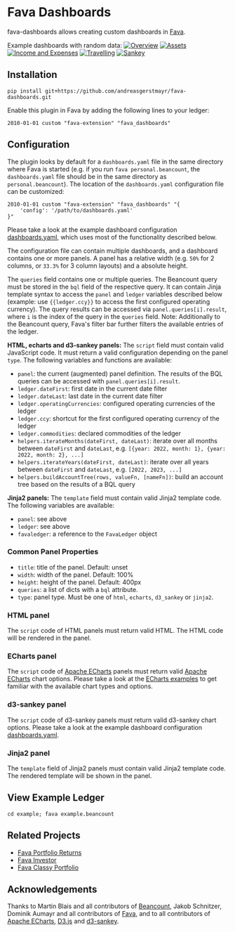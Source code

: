 # Fava Dashboards
fava-dashboards allows creating custom dashboards in [Fava](https://github.com/beancount/fava).

Example dashboards with random data:
[![Overview](frontend/tests/e2e/__image_snapshots__/dashboard_overview.png)](frontend/tests/e2e/__image_snapshots__/dashboard_overview.png)
[![Assets](frontend/tests/e2e/__image_snapshots__/dashboard_assets.png)](frontend/tests/e2e/__image_snapshots__/dashboard_assets.png)
[![Income and Expenses](frontend/tests/e2e/__image_snapshots__/dashboard_income_and_expenses.png)](frontend/tests/e2e/__image_snapshots__/dashboard_income_and_expenses.png)
[![Travelling](frontend/tests/e2e/__image_snapshots__/dashboard_travelling.png)](frontend/tests/e2e/__image_snapshots__/dashboard_travelling.png)
[![Sankey](frontend/tests/e2e/__image_snapshots__/dashboard_sankey.png)](frontend/tests/e2e/__image_snapshots__/dashboard_sankey.png)

## Installation
```
pip install git+https://github.com/andreasgerstmayr/fava-dashboards.git
```

Enable this plugin in Fava by adding the following lines to your ledger:
```
2010-01-01 custom "fava-extension" "fava_dashboards"
```

## Configuration
The plugin looks by default for a `dashboards.yaml` file in the same directory where Fava is started (e.g. if you run `fava personal.beancount`, the `dashboards.yaml` file should be in the same directory as `personal.beancount`).
The location of the `dashboards.yaml` configuration file can be customized:
```
2010-01-01 custom "fava-extension" "fava_dashboards" "{
    'config': '/path/to/dashboards.yaml'
}"
```

Please take a look at the example dashboard configuration [dashboards.yaml](example/dashboards.yaml), which uses most of the functionality described below.

The configuration file can contain multiple dashboards, and a dashboard contains one or more panels.
A panel has a relative width (e.g. `50%` for 2 columns, or `33.3%` for 3 column layouts) and a absolute height.

The `queries` field contains one or multiple queries.
The Beancount query must be stored in the `bql` field of the respective query.
It can contain Jinja template syntax to access the `panel` and `ledger` variables described below (example: use `{{ledger.ccy}}` to access the first configured operating currency).
The query results can be accessed via `panel.queries[i].result`, where `i` is the index of the query in the `queries` field.
Note: Additionally to the Beancount query, Fava's filter bar further filters the available entries of the ledger.

**HTML, echarts and d3-sankey panels:**
The `script` field must contain valid JavaScript code.
It must return a valid configuration depending on the panel `type`.
The following variables and functions are available:
* `panel`: the current (augmented) panel definition. The results of the BQL queries can be accessed with `panel.queries[i].result`.
* `ledger.dateFirst`: first date in the current date filter
* `ledger.dateLast`: last date in the current date filter
* `ledger.operatingCurrencies`: configured operating currencies of the ledger
* `ledger.ccy`: shortcut for the first configured operating currency of the ledger
* `ledger.commodities`: declared commodities of the ledger
* `helpers.iterateMonths(dateFirst, dateLast)`: iterate over all months between `dateFirst` and `dateLast`, e.g. `[{year: 2022, month: 1}, {year: 2022, month: 2}, ...]`
* `helpers.iterateYears(dateFirst, dateLast)`: iterate over all years between `dateFirst` and `dateLast`, e.g. `[2022, 2023, ...]`
* `helpers.buildAccountTree(rows, valueFn, [nameFn])`: build an account tree based on the results of a BQL query

**Jinja2 panels:**
The `template` field must contain valid Jinja2 template code.
The following variables are available:
* `panel`: see above
* `ledger`: see above
* `favaledger`: a reference to the `FavaLedger` object

### Common Panel Properties
* `title`: title of the panel. Default: unset
* `width`: width of the panel. Default: 100%
* `height`: height of the panel. Default: 400px
* `queries`: a list of dicts with a `bql` attribute.
* `type`: panel type. Must be one of `html`, `echarts`, `d3_sankey` or `jinja2`.

### HTML panel
The `script` code of HTML panels must return valid HTML.
The HTML code will be rendered in the panel.

### ECharts panel
The `script` code of [Apache ECharts](https://echarts.apache.org) panels must return valid [Apache ECharts](https://echarts.apache.org) chart options.
Please take a look at the [ECharts examples](https://echarts.apache.org/examples) to get familiar with the available chart types and options.

### d3-sankey panel
The `script` code of d3-sankey panels must return valid d3-sankey chart options.
Please take a look at the example dashboard configuration [dashboards.yaml](example/dashboards.yaml).

### Jinja2 panel
The `template` field of Jinja2 panels must contain valid Jinja2 template code.
The rendered template will be shown in the panel.

## View Example Ledger
`cd example; fava example.beancount`

## Related Projects
* [Fava Portfolio Returns](https://github.com/andreasgerstmayr/fava-portfolio-returns)
* [Fava Investor](https://github.com/redstreet/fava_investor)
* [Fava Classy Portfolio](https://github.com/seltzered/fava-classy-portfolio)

## Acknowledgements
Thanks to Martin Blais and all contributors of [Beancount](https://github.com/beancount/beancount),
Jakob Schnitzer, Dominik Aumayr and all contributors of [Fava](https://github.com/beancount/fava),
and to all contributors of [Apache ECharts](https://echarts.apache.org), [D3.js](https://d3js.org) and [d3-sankey](https://github.com/d3/d3-sankey).
